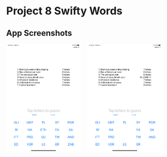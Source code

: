 # Project 8 Swifty Words
<p>

## App Screenshots
<img src= "/Project8/screenshots/1.png" width = "200">&emsp;
<img src= "/Project8/screenshots/2.png" width = "200">&emsp;
</p>


